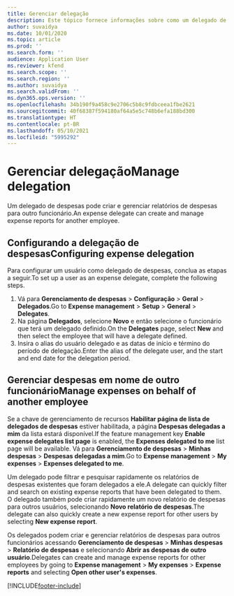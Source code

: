 ```yaml
---
title: Gerenciar delegação
description: Este tópico fornece informações sobre como um delegado de despesas pode criar e gerenciar relatórios de despesas para outro funcionário.
author: suvaidya
ms.date: 10/01/2020
ms.topic: article
ms.prod: ''
ms.search.form: ''
audience: Application User
ms.reviewer: kfend
ms.search.scope: ''
ms.search.region: ''
ms.author: suvaidya
ms.search.validFrom: ''
ms.dyn365.ops.version: ''
ms.openlocfilehash: 34b190f9a458c9e2706c5b8c9fdbceea1fbe2621
ms.sourcegitcommit: 40f68387f594180af64a5e5c748b6efa188bd300
ms.translationtype: HT
ms.contentlocale: pt-BR
ms.lasthandoff: 05/10/2021
ms.locfileid: "5995292"
---
```

# <a name="manage-delegation"></a><span data-ttu-id="7cadc-103">Gerenciar delegação</span><span class="sxs-lookup"><span data-stu-id="7cadc-103">Manage delegation</span></span>
<span data-ttu-id="7cadc-104">Um delegado de despesas pode criar e gerenciar relatórios de despesas para outro funcionário.</span><span class="sxs-lookup"><span data-stu-id="7cadc-104">An expense delegate can create and manage expense reports for another employee.</span></span>

## <a name="configuring-expense-delegation"></a><span data-ttu-id="7cadc-105">Configurando a delegação de despesas</span><span class="sxs-lookup"><span data-stu-id="7cadc-105">Configuring expense delegation</span></span>

<span data-ttu-id="7cadc-106">Para configurar um usuário como delegado de despesas, conclua as etapas a seguir.</span><span class="sxs-lookup"><span data-stu-id="7cadc-106">To set up a user as an expense delegate, complete the following steps.</span></span> 
1. <span data-ttu-id="7cadc-107">Vá para **Gerenciamento de despesas** > **Configuração** > **Geral** > **Delegados**.</span><span class="sxs-lookup"><span data-stu-id="7cadc-107">Go to **Expense management** > **Setup** > **General** > **Delegates**.</span></span> 
2. <span data-ttu-id="7cadc-108">Na página **Delegados**, selecione **Novo** e então selecione o funcionário que terá um delegado definido.</span><span class="sxs-lookup"><span data-stu-id="7cadc-108">On the **Delegates** page, select **New** and then select the employee that will have a delegate defined.</span></span> 
3. <span data-ttu-id="7cadc-109">Insira o alias do usuário delegado e as datas de início e término do período de delegação.</span><span class="sxs-lookup"><span data-stu-id="7cadc-109">Enter the alias of the delegate user, and the start and end date for the delegation period.</span></span>

## <a name="manage-expenses-on-behalf-of-another-employee"></a><span data-ttu-id="7cadc-110">Gerenciar despesas em nome de outro funcionário</span><span class="sxs-lookup"><span data-stu-id="7cadc-110">Manage expenses on behalf of another employee</span></span>

<span data-ttu-id="7cadc-111">Se a chave de gerenciamento de recursos **Habilitar página de lista de delegados de despesas** estiver habilitada, a página **Despesas delegadas a mim** da lista estará disponível.</span><span class="sxs-lookup"><span data-stu-id="7cadc-111">If the feature management key **Enable expense delegates list page** is enabled, the **Expenses delegated to me** list page will be available.</span></span> <span data-ttu-id="7cadc-112">Vá para **Gerenciamento de despesas** > **Minhas despesas** > **Despesas delegadas a mim**.</span><span class="sxs-lookup"><span data-stu-id="7cadc-112">Go to **Expense management** > **My expenses** > **Expenses delegated to me**.</span></span>

<span data-ttu-id="7cadc-113">Um delegado pode filtrar e pesquisar rapidamente os relatórios de despesas existentes que foram delegados a ele.</span><span class="sxs-lookup"><span data-stu-id="7cadc-113">A delegate can quickly filter and search on existing expense reports that have been delegated to them.</span></span> <span data-ttu-id="7cadc-114">O delegado também pode criar rapidamente um novo relatório de despesas para outros usuários, selecionando **Novo relatório de despesas**.</span><span class="sxs-lookup"><span data-stu-id="7cadc-114">The delegate can also quickly create a new expense report for other users by selecting **New expense report**.</span></span>

<span data-ttu-id="7cadc-115">Os delegados podem criar e gerenciar relatórios de despesas para outros funcionários acessando **Gerenciamento de despesas** > **Minhas despesas** > **Relatório de despesas** e selecionando **Abrir as despesas de outro usuário**.</span><span class="sxs-lookup"><span data-stu-id="7cadc-115">Delegates can create and manage expense reports for other employees by going to **Expense management** > **My expenses** > **Expense reports** and selecting **Open other user's expenses**.</span></span>


[!INCLUDE[footer-include](../includes/footer-banner.md)]